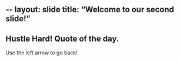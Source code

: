 --
layout: slide 
title: “Welcome to our second slide!” 
--
Hustle Hard! Quote of the day.
--
Use the left arrow to go back!
